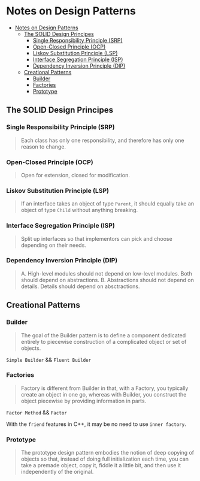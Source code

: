 # Notes on Design Patterns

- [Notes on Design Patterns](#notes-on-design-patterns)
  - [The SOLID Design Principes](#the-solid-design-principes)
    - [Single Responsibility Principle (SRP)](#single-responsibility-principle-srp)
    - [Open-Closed Principle (OCP)](#open-closed-principle-ocp)
    - [Liskov Substitution Principle (LSP)](#liskov-substitution-principle-lsp)
    - [Interface Segregation Principle (ISP)](#interface-segregation-principle-isp)
    - [Dependency Inversion Principle (DIP)](#dependency-inversion-principle-dip)
  - [Creational Patterns](#creational-patterns)
    - [Builder](#builder)
    - [Factories](#factories)
    - [Prototype](#prototype)

## The SOLID Design Principes

### Single Responsibility Principle (SRP)

> Each class has only one responsibility, and therefore has only one reason to change.

### Open-Closed Principle (OCP)

> Open for extension, closed for modification. 

### Liskov Substitution Principle (LSP)

> If an interface takes an object of type `Parent`, it should equally take an object of type `Child` without anything breaking.

### Interface Segregation Principle (ISP)

> Split up interfaces so that implementors can pick and choose depending on their needs.

### Dependency Inversion Principle (DIP)

> A. High-level modules should not depend on low-level modules. Both should depend on abstractions.
> B. Abstractions should not depend on details. Details should depend on absctractions.

## Creational Patterns

### Builder

> The goal of the Builder pattern is to define a component dedicated entirely to piecewise construction of a complicated object or set of objects.

`Simple Builder` && `Fluent Builder`

### Factories

> Factory is different from Builder in that, with a Factory, you typically create an object in one go, whereas with Builder, you construct the object piecewise by providing information in parts.

`Factor Method` &&  `Factor`

With the `friend` features in C++, it may be no need to use `inner factory`.

### Prototype

> The prototype design pattern embodies the notion of deep copying of objects so that, instead of doing full initialization each time, you can take a premade object, copy it, fiddle it a little bit, and then use it independently of the original.